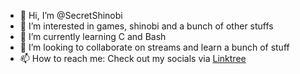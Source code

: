 - 👋 Hi, I’m @SecretShinobi
- 👀 I’m interested in games, shinobi and a bunch of other stuffs
- 🌱 I’m currently learning C and Bash
- 💞️ I’m looking to collaborate on streams and learn a bunch of stuff
- 📫 How to reach me: Check out my socials via [Linktree](https://linktr.ee/secretshinobi)

<!---
SecretShinobi/SecretShinobi is a ✨ special ✨ repository because its `README.md` (this file) appears on your GitHub profile.
You can click the Preview link to take a look at your changes.
--->
